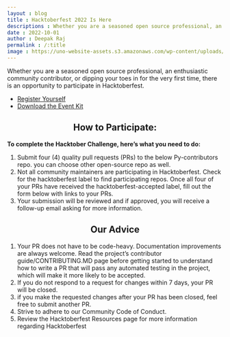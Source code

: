 ```yaml
---
layout : blog
title : Hacktoberfest 2022 Is Here
descriptions : Whether you are a seasoned open source professional, an enthusiastic community contributor, or dipping your toes in for the very first time, there is an opportunity to participate in Hacktoberfest.
date : 2022-10-01
author : Deepak Raj
permalink : /:title
image : https://uno-website-assets.s3.amazonaws.com/wp-content/uploads/2022/09/28094927/Uno_HackFest22_Hero_V1-1024x395.jpg
---
```

Whether you are a seasoned open source professional, an enthusiastic community contributor, or dipping your toes in for the very first time, there is an opportunity to participate in Hacktoberfest.

- [Register Yourself](https://hacktoberfest.com/participation/)
- [Download the Event Kit](https://hacktoberfest.com/_next/static/media/event-kit.4f2bab5f.zip)

<h2 align="center">How to Participate:</h2>

**To complete the Hacktober Challenge, here’s what you need to do:**

1. Submit four (4) quality pull requests (PRs) to the below Py-contributors repo. you can choose other open-source repo as well.
2.  Not all community maintainers are participating in Hacktoberfest. Check for the hacktoberfest label to find participating repos.
Once all four of your PRs have received the hacktoberfest-accepted label, fill out the form below with links to your PRs.
3. Your submission will be reviewed and if approved, you will receive a follow-up email asking for more information.

<h2 align="center">Our Advice</h2>

1. Your PR does not have to be code-heavy. Documentation improvements are always welcome.
Read the project’s contributor guide/CONTRIBUTING.MD page before getting started to understand how to write a PR that will pass any automated testing in the project, which will make it more likely to be accepted.
2. If you do not respond to a request for changes within 7 days, your PR will be closed.
3. if you make the requested changes after your PR has been closed, feel free to submit another PR.
4. Strive to adhere to our Community Code of Conduct.
5. Review the Hacktoberfest Resources page for more information regarding Hacktoberfest
